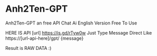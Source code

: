 # Anh2Ten-GPT
Anh2Ten-GPT an free API Chat Ai English Version Free To Use

HERE IS API 
[url] https://is.gd/rTyw0w
Just Type Message Direct Like
https://[url-api-here]/gpt/ {message}

Result is RAW DATA :)
